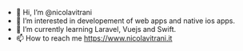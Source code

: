 - 👋 Hi, I’m @nicolavitrani
- 👀 I’m interested in developement of web apps and native ios apps.
- 🌱 I’m currently learning Laravel, Vuejs and Swift.
- 📫 How to reach me https://www.nicolavitrani.it

<!---
nicolavitrani/nicolavitrani is a ✨ special ✨ repository because its `README.md` (this file) appears on your GitHub profile.
You can click the Preview link to take a look at your changes.
--->
